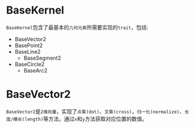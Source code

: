 # BaseKernel

`BaseKernel`包含了最基本的`几何元素`所需要实现的`trait`，包括:

-   BaseVector2
-   BasePoint2
-   BaseLine2
    -   BaseSegment2
-   BaseCircle2
    -   BaseArc2

# BaseVector2

`BaseVector2`是`2维向量`，实现了`点乘(dot)`、`叉乘(cross)`，`归一化(normalize)`、`长度/模长(length)`等方法，通过`x`和`y`方法获取对应位置的数值。